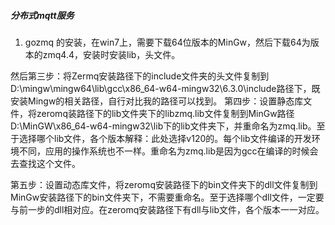 ##### 分布式mqtt服务

1. gozmq 的安装，在win7上，需要下载64位版本的MinGw，然后下载64为版本的zmq4.4，安装时安装lib，头文件。

然后第三步：将Zermq安装路径下的include文件夹的头文件复制到D:\mingw\mingw64\lib\gcc\x86_64-w64-mingw32\6.3.0\include路径下，既安装Mingw的相关路径，自行对比我的路径可以找到。
第四步：设置静态库文件，将zeromq装路径下的lib文件夹下的libzmq.lib文件复制到MinGw路径D:\MinGW\x86_64-w64-mingw32\lib下的lib文件夹下，并重命名为zmq.lib。至于选择哪个lib文件，各个版本解释：此处选择v120的。每个lib文件编译的开发环境不同，应用的操作系统也不一样。重命名为zmq.lib是因为gcc在编译的时候会去查找这个文件。

第五步：设置动态库文件，将zeromq安装路径下的bin文件夹下的dll文件复制到MinGw安装路径下的bin文件夹下，不需要重命名。至于选择哪个dll文件，一定要与前一步的dll相对应。在zeromq安装路径下有dll与lib文件，各个版本一一对应。
